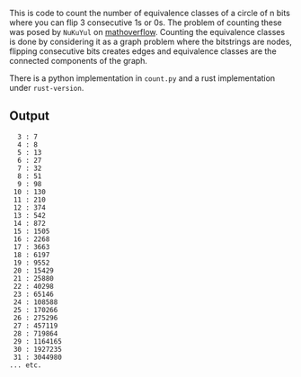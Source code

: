 This is code to count the number of equivalence classes of a circle of n bits
where you can flip 3 consecutive 1s or 0s. The problem of counting these was
posed by `NuKuYul` on [mathoverflow][1]. Counting the equivalence classes is
done by considering it as a graph problem where the bitstrings are nodes,
flipping consecutive bits creates edges and equivalence classes are the
connected components of the graph.

There is a python implementation in `count.py` and a rust implementation under
`rust-version`.

## Output
```
  3 : 7
  4 : 8
  5 : 13
  6 : 27
  7 : 32
  8 : 51
  9 : 98
 10 : 130
 11 : 210
 12 : 374
 13 : 542
 14 : 872
 15 : 1505
 16 : 2268
 17 : 3663
 18 : 6197
 19 : 9552
 20 : 15429
 21 : 25880
 22 : 40298
 23 : 65146
 24 : 108588
 25 : 170266
 26 : 275296
 27 : 457119
 28 : 719864
 29 : 1164165
 30 : 1927235
 31 : 3044980
... etc.
```

[1]: https://mathoverflow.net/questions/357250